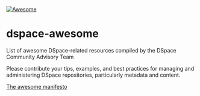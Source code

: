 [![Awesome](https://awesome.re/badge.svg)](https://awesome.re)
# dspace-awesome
List of awesome DSpace-related resources compiled by the DSpace Community Advisory Team

Please contribute your tips, examples, and best practices for managing and administering DSpace repositories, particularly metadata and content.

[The awesome manifesto](https://github.com/sindresorhus/awesome/blob/master/awesome.md)
